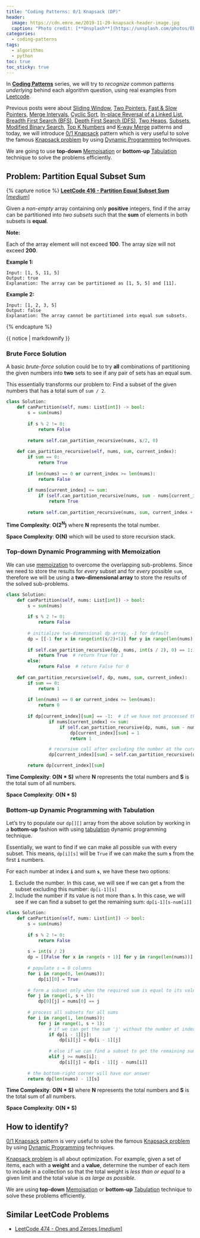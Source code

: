 ```yaml
---
title: "Coding Patterns: 0/1 Knapsack (DP)"
header:
  image: https://cdn.emre.me/2019-11-29-knapsack-header-image.jpg
  caption: "Photo credit: [**Unsplash**](https://unsplash.com/photos/EBdPKgzcOQE)"
categories:
  - coding-patterns
tags:
  - algorithms
  - python
toc: true
toc_sticky: true
---
```


In **[Coding Patterns](https://emre.me/categories/#coding-patterns)** series, we will try to *recognize* common patterns *underlying* behind each algorithm question, using real examples from [Leetcode](https://leetcode.com/).

Previous posts were about [Sliding Window](https://emre.me/coding-patterns/sliding-window/), [Two Pointers](https://emre.me/coding-patterns/two-pointers/), [Fast & Slow Pointers](https://emre.me/coding-patterns/fast-slow-pointers/), [Merge Intervals](https://emre.me/coding-patterns/merge-intervals/), [Cyclic Sort](https://emre.me/coding-patterns/cyclic-sort/), [In-place Reversal of a Linked List](https://emre.me/coding-patterns/in-place-reversal-of-a-linked-list/), [Breadth First Search (BFS)](https://emre.me/coding-patterns/breadth-first-search/), [Depth First Search (DFS)](https://emre.me/coding-patterns/depth-first-search/), [Two Heaps](https://emre.me/coding-patterns/two-heaps/), [Subsets](https://emre.me/coding-patterns/subsets/), [Modified Binary Search](https://emre.me/coding-patterns/modified-binary-search/), [Top K Numbers](https://emre.me/coding-patterns/top-k-numbers) and [K-way Merge](https://emre.me/coding-patterns/k-way-merge) patterns and today, we will introduce [0/1 Knapsack](https://emre.me/coding-patterns/knapsack) pattern which is very useful to solve the famous [Knapsack problem](https://en.wikipedia.org/wiki/Knapsack_problem) by using [Dynamic Programming](https://emre.me/algorithms/dynamic-programming/) techniques.

We are going to use **top-down** [Memoisation](https://emre.me/algorithms/dynamic-programming/#memoization) or **bottom-up** [Tabulation](https://emre.me/algorithms/dynamic-programming/#tabulation) technique to solve the problems efficiently. 

## Problem: Partition Equal Subset Sum ##
{% capture notice %}
[**LeetCode 416 - Partition Equal Subset Sum** [*medium*]](https://leetcode.com/problems/partition-equal-subset-sum/)

Given a *non-empty* array containing only **positive** integers, find if the array can be partitioned into *two subsets* such that the **sum** of elements in both subsets is **equal**.

**Note:**

Each of the array element will not exceed **100**. The array size will not exceed **200**.
 

**Example 1:**
```
Input: [1, 5, 11, 5]
Output: true
Explanation: The array can be partitioned as [1, 5, 5] and [11].
``` 

**Example 2:**
```
Input: [1, 2, 3, 5]
Output: false
Explanation: The array cannot be partitioned into equal sum subsets.
```
{% endcapture %}

<div class="notice--info">
  {{ notice | markdownify }}
</div>

### Brute Force Solution ###

A basic *brute-force* solution could be to try **all** combinations of partitioning the given numbers into **two** sets to see if any pair of sets has an equal sum.

This essentially transforms our problem to: Find a subset of the given numbers that has a total sum of `sum / 2`.

```python
class Solution:
    def canPartition(self, nums: List[int]) -> bool:
        s = sum(nums)
        
        if s % 2 != 0:
            return False
        
        return self.can_partition_recursive(nums, s/2, 0)
    
    def can_partition_recursive(self, nums, sum, current_index):
        if sum == 0:
            return True
        
        if len(nums) == 0 or current_index >= len(nums):
            return False
        
        if nums[current_index] <= sum:
            if (self.can_partition_recursive(nums, sum - nums[current_index], current_index + 1)):
                return True
        
        return self.can_partition_recursive(nums, sum, current_index + 1)
```

**Time Complexity**: **O(2<sup>N</sup>)** where **N** represents the total number.

**Space Complexity**: **O(N)** which will be used to store recursion stack.

### Top-down Dynamic Programming with Memoization ###

We can use [memoization](https://emre.me/algorithms/dynamic-programming/#memoization) to overcome the overlapping sub-problems. Since we need to store the results for *every* subset and for *every* possible `sum`, therefore we will be using a **two-dimensional array** to store the results of the solved sub-problems.

```python
class Solution:
    def canPartition(self, nums: List[int]) -> bool:
        s = sum(nums)
        
        if s % 2 != 0:
            return False
        
        # initialize two-dimensional dp array, -1 for default
        dp = [[-1 for x in range(int(s/2)+1)] for y in range(len(nums))]
        
        if self.can_partition_recursive(dp, nums, int(s / 2), 0) == 1:
            return True  # return True for 1
        else:
            return False  # return False for 0
        
    def can_partition_recursive(self, dp, nums, sum, current_index):
        if sum == 0:
            return 1
        
        if len(nums) == 0 or current_index >= len(nums):
            return 0
        
        if dp[current_index][sum] == -1:  # if we have not processed this sub-problem
                if nums[current_index] <= sum:
                    if self.can_partition_recursive(dp, nums, sum - nums[current_index], current_index + 1) == 1:
                        dp[current_index][sum] = 1
                        return 1

                # recursive call after excluding the number at the current_index
                dp[current_index][sum] = self.can_partition_recursive(dp, nums, sum, current_index + 1)

        return dp[current_index][sum]
```

**Time Complexity**: **O(N * S)** where **N** represents the total numbers and **S** is the total sum of all numbers.

**Space Complexity**: **O(N * S)**

### Bottom-up Dynamic Programming with Tabulation ###

Let’s try to populate our `dp[][]` array from the above solution by working in a **bottom-up** fashion with using [tabulation](https://emre.me/algorithms/dynamic-programming/#tabulation) dynamic programming technique. 

Essentially, we want to find if we can make all possible `sum` with every subset. This means, `dp[i][s]` will be `True` if we can make the sum **`s`** from the first **`i`** numbers.

For each number at index **`i`** and sum **`s`**, we have these two options:

1. Exclude the number. In this case, we will see if we can get **`s`** from the subset excluding this number: `dp[i-1][s]`
2. Include the number if its value is not more than **`s`**. In this case, we will see if we can find a subset to get the remaining sum: `dp[i-1][s-num[i]]`


```python
class Solution:
    def canPartition(self, nums: List[int]) -> bool:
        s = sum(nums)
        
        if s % 2 != 0:
            return False
        
        s = int(s / 2)
        dp = [[False for x in range(s + 1)] for y in range(len(nums))]
        
        # populate s = 0 columns
        for i in range(0, len(nums)):
            dp[i][0] = True
            
        # form a subset only when the required sum is equal to its value
        for j in range(1, s + 1):
            dp[0][j] = nums[0] == j
        
        # process all subsets for all sums
        for i in range(1, len(nums)):
            for j in range(1, s + 1):
                # if we can get the sum 'j' without the number at index 'i'
                if dp[i - 1][j]:
                    dp[i][j] = dp[i - 1][j]
                    
                # else if we can find a subset to get the remaining sum
                elif j >= nums[i]:
                    dp[i][j] = dp[i - 1][j - nums[i]]
        
        # the bottom-right corner will have our answer
        return dp[len(nums) - 1][s]
```

**Time Complexity**: **O(N * S)** where **N** represents the total numbers and **S** is the total sum of all numbers.

**Space Complexity**: **O(N * S)**

## How to identify? ##

[0/1 Knapsack](https://emre.me/coding-patterns/knapsack) pattern is very useful to solve the famous [Knapsack problem](https://en.wikipedia.org/wiki/Knapsack_problem) by using [Dynamic Programming](https://emre.me/algorithms/dynamic-programming/) techniques.

[Knapsack problem](https://en.wikipedia.org/wiki/Knapsack_problem) is all about optimization. For example, given a set of items, each with a **weight** and a **value**, determine the number of each item to include in a collection so that the total weight is *less than or equal to* a given limit and the total value is *as large as possible*.

We are using **top-down** [Memoisation](https://emre.me/algorithms/dynamic-programming/#memoization) or **bottom-up** [Tabulation](https://emre.me/algorithms/dynamic-programming/#tabulation) technique to solve these problems efficiently. 

## Similar LeetCode Problems ##
* [LeetCode 474 - Ones and Zeroes [*medium*]](https://leetcode.com/problems/ones-and-zeroes/)
